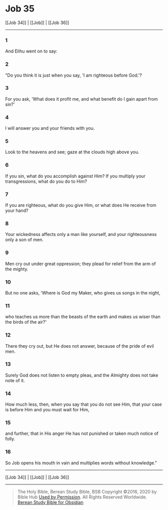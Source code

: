 # Job 35

[[Job 34]] | [[Job]] | [[Job 36]]

---

### 1
And Elihu went on to say:

### 2
"Do you think it is just when you say, 'I am righteous before God.'?

### 3
For you ask, 'What does it profit me, and what benefit do I gain apart from sin?'

### 4
I will answer you and your friends with you.

### 5
Look to the heavens and see; gaze at the clouds high above you.

### 6
If you sin, what do you accomplish against Him? If you multiply your transgressions, what do you do to Him?

### 7
If you are righteous, what do you give Him, or what does He receive from your hand?

### 8
Your wickedness affects only a man like yourself, and your righteousness only a son of men.

### 9
Men cry out under great oppression; they plead for relief from the arm of the mighty.

### 10
But no one asks, 'Where is God my Maker, who gives us songs in the night,

### 11
who teaches us more than the beasts of the earth and makes us wiser than the birds of the air?'

### 12
There they cry out, but He does not answer, because of the pride of evil men.

### 13
Surely God does not listen to empty pleas, and the Almighty does not take note of it.

### 14
How much less, then, when you say that you do not see Him, that your case is before Him and you must wait for Him,

### 15
and further, that in His anger He has not punished or taken much notice of folly.

### 16
So Job opens his mouth in vain and multiplies words without knowledge."

---

[[Job 34]] | [[Job]] | [[Job 36]]

---

> The Holy Bible, Berean Study Bible, BSB
> Copyright &copy;2016, 2020 by Bible Hub
> [Used by Permission](https://berean.bible/terms.htm). All Rights Reserved Worldwide.
> [Berean Study Bible for Obsidian](https://github.com/gapmiss/berean-study-bible-for-obsidian)</small>

